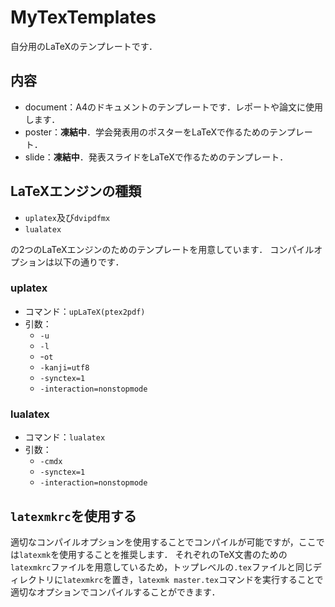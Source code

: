 # MyTexTemplates

自分用のLaTeXのテンプレートです．

## 内容

- document：A4のドキュメントのテンプレートです．レポートや論文に使用します．
- poster：**凍結中**．学会発表用のポスターをLaTeXで作るためのテンプレート．
- slide：**凍結中**．発表スライドをLaTeXで作るためのテンプレート．

## LaTeXエンジンの種類

- `uplatex`及び`dvipdfmx`
- `lualatex`

の2つのLaTeXエンジンのためのテンプレートを用意しています．
コンパイルオプションは以下の通りです．

### uplatex

- コマンド：`upLaTeX(ptex2pdf)`
- 引数：
  - `-u`
  - `-l`
  - -`ot`
  - `-kanji=utf8`
  - `-synctex=1`
  - `-interaction=nonstopmode`

### lualatex

- コマンド：`lualatex`
- 引数：
  - `-cmdx`
  - `-synctex=1`
  - `-interaction=nonstopmode`

## `latexmkrc`を使用する

適切なコンパイルオプションを使用することでコンパイルが可能ですが，ここでは`latexmk`を使用することを推奨します．
それぞれのTeX文書のための`latexmkrc`ファイルを用意しているため，トップレベルの`.tex`ファイルと同じディレクトリに`latexmkrc`を置き，`latexmk master.tex`コマンドを実行することで適切なオプションでコンパイルすることができます．
